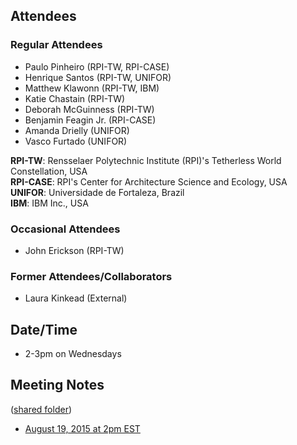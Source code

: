 ## Attendees
### Regular Attendees
* Paulo Pinheiro (RPI-TW, RPI-CASE)
* Henrique Santos (RPI-TW, UNIFOR)
* Matthew Klawonn (RPI-TW, IBM)
* Katie Chastain (RPI-TW)
* Deborah McGuinness (RPI-TW)
* Benjamin Feagin Jr. (RPI-CASE)
* Amanda Drielly (UNIFOR)
* Vasco Furtado (UNIFOR)

**RPI-TW**: Rensselaer Polytechnic Institute (RPI)'s Tetherless World Constellation, USA<br>
**RPI-CASE**: RPI's Center for Architecture Science and Ecology, USA<br>
**UNIFOR**: Universidade de Fortaleza, Brazil<br>
**IBM**: IBM Inc., USA

### Occasional Attendees
* John Erickson (RPI-TW)

### Former Attendees/Collaborators
* Laura Kinkead (External)

## Date/Time
* 2-3pm on Wednesdays 

## Meeting Notes
([shared folder](https://drive.google.com/open?id=0B7_sYQGgqMtGfmpHZWZOTDJGWmFfai1rVGV0ZWd0bnVuUXVBZkp5TzBaek5YSDhrYkhJNUk)) 

* [August 19, 2015 at 2pm EST](http://bit.ly/1WF4JEs)